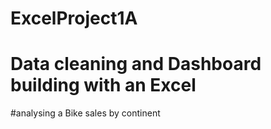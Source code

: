 # ExcelProject1A
# Data cleaning and Dashboard building with an Excel 
#analysing a Bike sales by continent 
